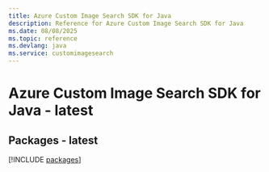```yaml
---
title: Azure Custom Image Search SDK for Java
description: Reference for Azure Custom Image Search SDK for Java
ms.date: 08/08/2025
ms.topic: reference
ms.devlang: java
ms.service: customimagesearch
---
```

# Azure Custom Image Search SDK for Java - latest
## Packages - latest
[!INCLUDE [packages](custom-image-search-index.md)]